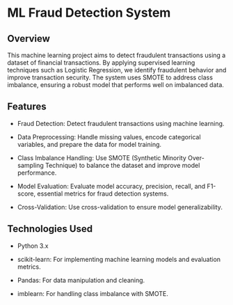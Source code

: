 # ML Fraud Detection System
## Overview
This machine learning project aims to detect fraudulent transactions using a dataset of financial transactions. By applying supervised learning techniques such as Logistic Regression, we identify fraudulent behavior and improve transaction security. The system uses SMOTE to address class imbalance, ensuring a robust model that performs well on imbalanced data.

## Features
- Fraud Detection: Detect fraudulent transactions using machine learning.

- Data Preprocessing: Handle missing values, encode categorical variables, and prepare the data for model training.

- Class Imbalance Handling: Use SMOTE (Synthetic Minority Over-sampling Technique) to balance the dataset and improve model performance.

- Model Evaluation: Evaluate model accuracy, precision, recall, and F1-score, essential metrics for fraud detection systems.

- Cross-Validation: Use cross-validation to ensure model generalizability.


## Technologies Used
- Python 3.x

- scikit-learn: For implementing machine learning models and evaluation metrics.

- Pandas: For data manipulation and cleaning.

- imblearn: For handling class imbalance with SMOTE.
